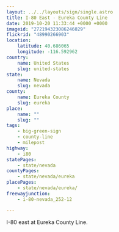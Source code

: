 ```yaml
---
layout: ../../layouts/sign/single.astro
title: I-80 East - Eureka County Line
date: 2019-10-20 11:33:44 +0000 +0000
imageid: "272194323086246029"
flickrid: "48990266903"
location:
    latitude: 40.686065
    longitude: -116.592962
country:
    name: United States
    slug: united-states
state:
    name: Nevada
    slug: nevada
county:
    name: Eureka County
    slug: eureka
place:
    name: ""
    slug: ""
tags:
    - big-green-sign
    - county-line
    - milepost
highway:
    - i80
statePages:
    - state/nevada
countyPages:
    - state/nevada/eureka
placePages:
    - state/nevada/eureka/
freewayjunction:
    - i-80-nevada_252-12

---
```

I-80 east at Eureka County Line.